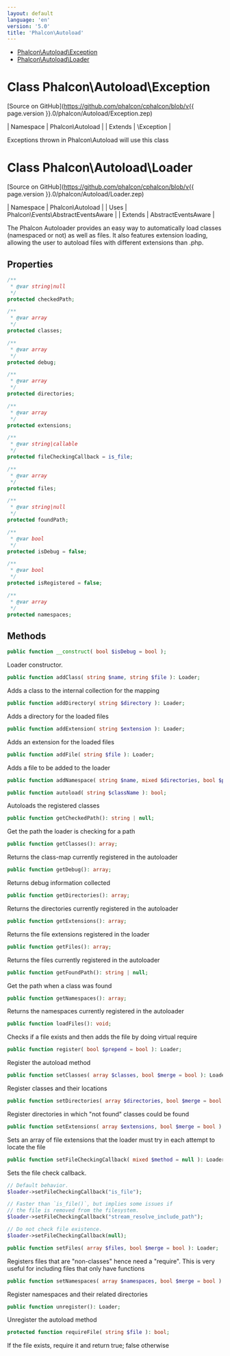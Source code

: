 ```yaml
---
layout: default
language: 'en'
version: '5.0'
title: 'Phalcon\Autoload'
---
```


* [Phalcon\Autoload\Exception](#autoload-exception)
* [Phalcon\Autoload\Loader](#autoload-loader)

<h1 id="autoload-exception">Class Phalcon\Autoload\Exception</h1>

[Source on GitHub](https://github.com/phalcon/cphalcon/blob/v{{ page.version }}.0/phalcon/Autoload/Exception.zep)

| Namespace  | Phalcon\Autoload | | Extends    | \Exception |

Exceptions thrown in Phalcon\Autoload will use this class



<h1 id="autoload-loader">Class Phalcon\Autoload\Loader</h1>

[Source on GitHub](https://github.com/phalcon/cphalcon/blob/v{{ page.version }}.0/phalcon/Autoload/Loader.zep)

| Namespace  | Phalcon\Autoload | | Uses       | Phalcon\Events\AbstractEventsAware | | Extends    | AbstractEventsAware |

The Phalcon Autoloader provides an easy way to automatically load classes (namespaced or not) as well as files. It also features extension loading, allowing the user to autoload files with different extensions than .php.


## Properties
```php
/**
 * @var string|null
 */
protected checkedPath;

/**
 * @var array
 */
protected classes;

/**
 * @var array
 */
protected debug;

/**
 * @var array
 */
protected directories;

/**
 * @var array
 */
protected extensions;

/**
 * @var string|callable
 */
protected fileCheckingCallback = is_file;

/**
 * @var array
 */
protected files;

/**
 * @var string|null
 */
protected foundPath;

/**
 * @var bool
 */
protected isDebug = false;

/**
 * @var bool
 */
protected isRegistered = false;

/**
 * @var array
 */
protected namespaces;

```

## Methods

```php
public function __construct( bool $isDebug = bool );
```
Loader constructor.


```php
public function addClass( string $name, string $file ): Loader;
```
Adds a class to the internal collection for the mapping


```php
public function addDirectory( string $directory ): Loader;
```
Adds a directory for the loaded files


```php
public function addExtension( string $extension ): Loader;
```
Adds an extension for the loaded files


```php
public function addFile( string $file ): Loader;
```
Adds a file to be added to the loader


```php
public function addNamespace( string $name, mixed $directories, bool $prepend = bool ): Loader;
```

```php
public function autoload( string $className ): bool;
```
Autoloads the registered classes


```php
public function getCheckedPath(): string | null;
```
Get the path the loader is checking for a path


```php
public function getClasses(): array;
```
Returns the class-map currently registered in the autoloader


```php
public function getDebug(): array;
```
Returns debug information collected


```php
public function getDirectories(): array;
```
Returns the directories currently registered in the autoloader


```php
public function getExtensions(): array;
```
Returns the file extensions registered in the loader


```php
public function getFiles(): array;
```
Returns the files currently registered in the autoloader


```php
public function getFoundPath(): string | null;
```
Get the path when a class was found


```php
public function getNamespaces(): array;
```
Returns the namespaces currently registered in the autoloader


```php
public function loadFiles(): void;
```
Checks if a file exists and then adds the file by doing virtual require


```php
public function register( bool $prepend = bool ): Loader;
```
Register the autoload method


```php
public function setClasses( array $classes, bool $merge = bool ): Loader;
```
Register classes and their locations


```php
public function setDirectories( array $directories, bool $merge = bool ): Loader;
```
Register directories in which "not found" classes could be found


```php
public function setExtensions( array $extensions, bool $merge = bool ): Loader;
```
Sets an array of file extensions that the loader must try in each attempt to locate the file


```php
public function setFileCheckingCallback( mixed $method = null ): Loader;
```
Sets the file check callback.

```php
// Default behavior.
$loader->setFileCheckingCallback("is_file");

// Faster than `is_file()`, but implies some issues if
// the file is removed from the filesystem.
$loader->setFileCheckingCallback("stream_resolve_include_path");

// Do not check file existence.
$loader->setFileCheckingCallback(null);
```


```php
public function setFiles( array $files, bool $merge = bool ): Loader;
```
Registers files that are "non-classes" hence need a "require". This is very useful for including files that only have functions


```php
public function setNamespaces( array $namespaces, bool $merge = bool ): Loader;
```
Register namespaces and their related directories


```php
public function unregister(): Loader;
```
Unregister the autoload method


```php
protected function requireFile( string $file ): bool;
```
If the file exists, require it and return true; false otherwise
